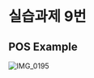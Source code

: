 # 실습과제 9번

## POS Example
![IMG_0195](https://github.com/user-attachments/assets/19b91cfd-bf02-458c-b0f0-b087ca2e71ed)
